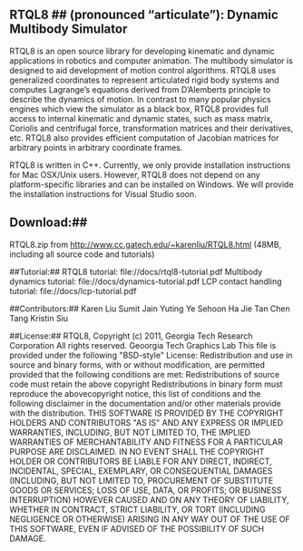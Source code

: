 ## RTQL8 ## (pronounced “articulate”): Dynamic Multibody Simulator

RTQL8 is an open source library for developing kinematic and dynamic applications in robotics and computer animation. The multibody simulator is designed to aid development of motion control algorithms. RTQL8 uses generalized coordinates to represent articulated rigid body systems and computes Lagrange’s equations derived from D’Alemberts principle to describe the dynamics of motion. In contrast to many popular physics engines which view the simulator as a black box, RTQL8 provides full access to internal kinematic and dynamic states, such as mass matrix, Coriolis and centrifugal force, transformation matrices and their derivatives, etc. RTQL8 also provides efficient computation of Jacobian matrices for arbitrary points in arbitrary coordinate frames.

RTQL8 is written in C++. Currently, we only provide installation instructions for Mac OSX/Unix users. However, RTQL8 does not depend on any platform-specific libraries and can be installed on Windows. We will provide the installation instructions for Visual Studio soon.

## Download:##
RTQL8.zip from http://www.cc.gatech.edu/~karenliu/RTQL8.html
(48MB, including all source code and tutorials)

##Tutorial:## 
RTQL8 tutorial: file://docs/rtql8-tutorial.pdf
Multibody dynamics tutorial: file://docs/dynamics-tutorial.pdf
LCP contact handling tutorial: file://docs/lcp-tutorial.pdf

##Contributors:##
Karen Liu
Sumit Jain
Yuting Ye
Sehoon Ha
Jie Tan
Chen Tang
Kristin Siu

##License:##
RTQL8, Copyright (c) 2011, Georgia Tech Research Corporation
All rights reserved.
Geoorgia Tech Graphics Lab
This file is provided under the following "BSD-style" License:
Redistribution and use in source and binary forms, with or without modification, are permitted provided that the following conditions are met:
Redistributions of source code must retain the above copyright
Redistributions in binary form must reproduce the abovecopyright notice, this list of conditions and the following disclaimer in the documentation and/or other materials provide with the distribution.
THIS SOFTWARE IS PROVIDED BY THE COPYRIGHT HOLDERS AND CONTRIBUTORS "AS IS" AND ANY EXPRESS OR IMPLIED WARRANTIES, INCLUDING, BUT NOT LIMITED TO, THE IMPLIED WARRANTIES OF MERCHANTABILITY AND FITNESS FOR A PARTICULAR PURPOSE ARE DISCLAIMED. IN NO EVENT SHALL THE COPYRIGHT HOLDER OR CONTRIBUTORS BE LIABLE FOR ANY DIRECT, INDIRECT, INCIDENTAL, SPECIAL, EXEMPLARY, OR CONSEQUENTIAL DAMAGES (INCLUDING, BUT NOT  LIMITED TO, PROCUREMENT OF SUBSTITUTE GOODS OR SERVICES; LOSS OF USE, DATA, OR PROFITS; OR BUSINESS INTERRUPTION) HOWEVER CAUSED AND ON ANY THEORY OF LIABILITY, WHETHER IN CONTRACT, STRICT LIABILITY, OR TORT (INCLUDING NEGLIGENCE OR OTHERWISE) ARISING IN ANY WAY OUT OF THE USE OF THIS SOFTWARE, EVEN IF ADVISED OF THE POSSIBILITY OF SUCH DAMAGE.


